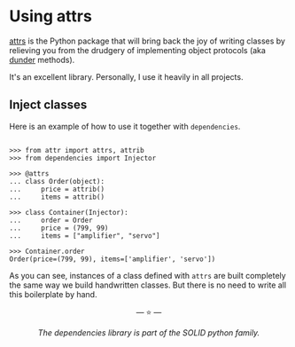 # Using attrs

[attrs](http://www.attrs.org/) is the Python package that will bring back the
joy of writing classes by relieving you from the drudgery of implementing object
protocols (aka [dunder](https://nedbatchelder.com/blog/200605/dunder.html)
methods).

It's an excellent library. Personally, I use it heavily in all projects.

## Inject classes

Here is an example of how to use it together with `dependencies`.

```pycon

>>> from attr import attrs, attrib
>>> from dependencies import Injector

>>> @attrs
... class Order(object):
...     price = attrib()
...     items = attrib()

>>> class Container(Injector):
...     order = Order
...     price = (799, 99)
...     items = ["amplifier", "servo"]

>>> Container.order
Order(price=(799, 99), items=['amplifier', 'servo'])

```

As you can see, instances of a class defined with `attrs` are built completely
the same way we build handwritten classes. But there is no need to write all
this boilerplate by hand.

<p align="center">&mdash; ⭐️ &mdash;</p>
<p align="center"><i>The dependencies library is part of the SOLID python family.</i></p>
